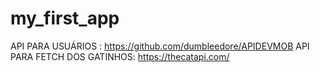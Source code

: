 # my_first_app

API PARA USUÁRIOS :
https://github.com/dumbleedore/APIDEVMOB
API PARA FETCH DOS GATINHOS:
https://thecatapi.com/
